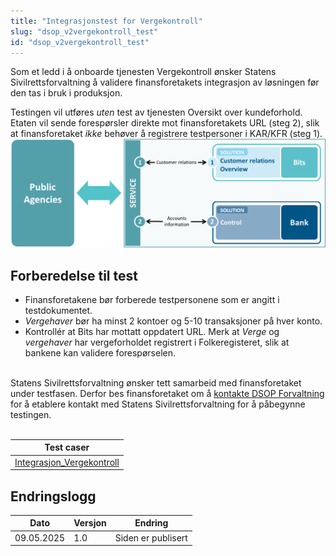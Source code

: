 ```yaml
---
title: "Integrasjonstest for Vergekontroll"
slug: "dsop_v2vergekontroll_test"
id: "dsop_v2vergekontroll_test"
---
```


Som et ledd i å onboarde tjenesten Vergekontroll ønsker Statens Sivilrettsforvaltning å validere finansforetakets integrasjon av løsningen før den tas i bruk i produksjon. 

Testingen vil utføres <i>uten</i> test av tjenesten Oversikt over kundeforhold. Etaten vil sende forespørsler direkte mot finansforetakets URL (steg 2), slik at finansforetaket <i>ikke</i> behøver å registrere testpersoner i KAR/KFR (steg 1).
<br>
<a href="images/fellesstandard_01-2.png">
    <img src="images/fellesstandard_01-2.png" alt="Steg 2 av fellesstandarden">
</a>

## Forberedelse til test
* Finansforetakene bør forberede testpersonene som er angitt i testdokumentet. 
* <i>Vergehaver</i> bør ha minst 2 kontoer og 5-10 transaksjoner på hver konto. 
* Kontrollér at Bits har mottatt oppdatert URL. 
Merk at <i>Verge</i> og <i>vergehaver</i> har vergeforholdet registrert i Folkeregisteret, slik at bankene kan validere forespørselen.

<br>
Statens Sivilrettsforvaltning ønsker tett samarbeid med finansforetaket under testfasen. Derfor bes finansforetaket om å <a href="https://online3.superoffice.com/Cust28770/CS/scripts/customer.fcgi">kontakte DSOP Forvaltning</a> for å etablere kontakt med Statens Sivilrettsforvaltning for å påbegynne testingen.
<br>
<br>


| Test caser                                                 |
|------------------------------------------------------------|
|[Integrasjon_Vergekontroll](https://dokumentasjon.dsop.no/assets/Integrasjonstest_Vergekontroll.xlsx) |




## Endringslogg

| Dato     | Versjon | Endring                                                           |
|----------|---------|-------------------------------------------------------------------|
| 09.05.2025 | 1.0 | Siden er publisert |